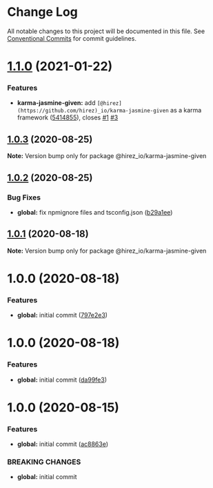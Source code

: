 # Change Log

All notable changes to this project will be documented in this file.
See [Conventional Commits](https://conventionalcommits.org) for commit guidelines.

# [1.1.0](https://github.com/hirezio/given/compare/@hirez_io/karma-jasmine-given@1.0.3...@hirez_io/karma-jasmine-given@1.1.0) (2021-01-22)


### Features

* **karma-jasmine-given:** add `[@hirez](https://github.com/hirez)_io/karma-jasmine-given` as a karma framework ([5414855](https://github.com/hirezio/given/commit/5414855e73281bb965b0a6cf993066bf28888017)), closes [#1](https://github.com/hirezio/given/issues/1) [#3](https://github.com/hirezio/given/issues/3)





## [1.0.3](https://github.com/hirezio/given/compare/@hirez_io/karma-jasmine-given@1.0.2...@hirez_io/karma-jasmine-given@1.0.3) (2020-08-25)

**Note:** Version bump only for package @hirez_io/karma-jasmine-given





## [1.0.2](https://github.com/hirezio/given/compare/@hirez_io/karma-jasmine-given@1.0.1...@hirez_io/karma-jasmine-given@1.0.2) (2020-08-25)


### Bug Fixes

* **global:** fix npmignore files and tsconfig.json ([b29a1ee](https://github.com/hirezio/given/commit/b29a1eeaa5739f93f4d5120477f7bcd23a60a121))





## [1.0.1](https://github.com/hirezio/given/compare/@hirez_io/karma-jasmine-given@1.0.0...@hirez_io/karma-jasmine-given@1.0.1) (2020-08-18)

**Note:** Version bump only for package @hirez_io/karma-jasmine-given





# 1.0.0 (2020-08-18)

### Features

- **global:** initial commit ([797e2e3](https://github.com/hirezio/given/commit/797e2e373e23bfeeeaa669921aa7c047f6ee8d9c))

# 1.0.0 (2020-08-18)

### Features

- **global:** initial commit ([da99fe3](https://github.com/hirezio/given/commit/da99fe30c4021cd6534692d33555b2165970351e))

# 1.0.0 (2020-08-15)

### Features

- **global:** initial commit ([ac8863e](https://github.com/hirezio/given/commit/ac8863e91f8fc10f7437a9afa5a05c5dfd19fd74))

### BREAKING CHANGES

- **global:** initial commit
